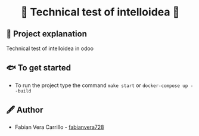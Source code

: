 <div align="center">
  <center>
    <h1 style="margin-top:10px;" align="center"> 🚀
      <strong> Technical test of intelloidea </strong> 🔭
    </h1>
  </center>
</div>

## 🐧 Project explanation


Technical test of intelloidea in odoo

## 🐟 To get started
* To run the project type the command `make start` or `docker-compose up --build`

## 🖋️ Author

* Fabian Vera Carrillo - <a href="https://github.com/fabianvera728"> fabianvera728 </a>